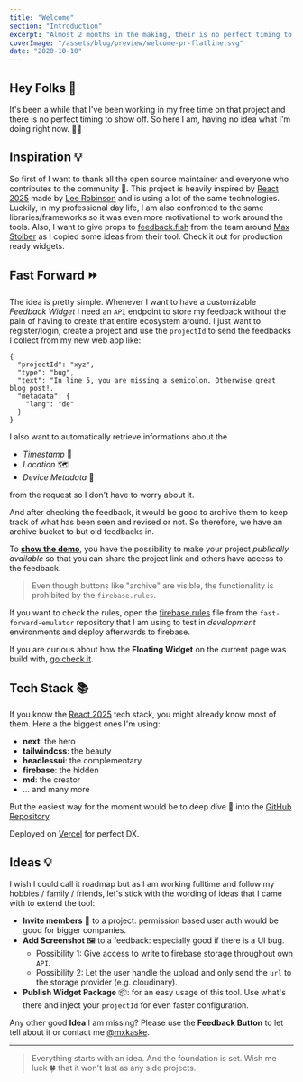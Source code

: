 ```yaml
---
title: "Welcome"
section: "Introduction"
excerpt: "Almost 2 months in the making, their is no perfect timing to start the release of this side project. A brief introduction about the inspiration, what problem it solves and what tech stack it is build on. And an overview of what the plans are to extend the tool."
coverImage: "/assets/blog/preview/welcome-pr-flatline.svg"
date: "2020-10-10"
---
```


## Hey Folks 👋

It's been a while that I've been working in my free time on that project and there is no perfect timing to show off. So here I am, having no idea what I'm doing right now. 🤷‍♂️

## Inspiration 💡

So first of I want to thank all the open source maintainer and everyone who contributes to the community 👏. This project is heavily inspired by [React 2025](https://react2025.com/) made by [Lee Robinson](https://twitter.com/leeerob) and is using a lot of the same technologies. Luckily, in my professional day life, I am also confronted to the same libraries/frameworks so it was even more motivational to work around the tools. Also, I want to give props to [feedback.fish](https://feedback.fish) from the team around [Max Stoiber](https://twitter.com/mxstbr) as I copied some ideas from their tool. Check it out for production ready widgets.

## Fast Forward ⏩

The idea is pretty simple. Whenever I want to have a customizable _Feedback Widget_ I need an `API` endpoint to store my feedback without the pain of having to create that entire ecosystem around. I just want to register/login, create a project and use the `projectId` to send the feedbacks I collect from my new web app like:

```
{
  "projectId": "xyz",
  "type": "bug",
  "text": "In line 5, you are missing a semicolon. Otherwise great blog post!.
  "metadata": {
    "lang": "de"
  }
}
```

I also want to automatically retrieve informations about the

- _Timestamp_ 📅
- _Location_ 🗺
- _Device Metadata_ 📱

from the request so I don't have to worry about it.

And after checking the feedback, it would be good to archive them to keep track of what has been seen and revised or not. So therefore, we have an archive bucket to but old feedbacks in.

To **[show the demo](http://fast-forward.com/app/VWJU7eJdIEYGmoyKW4rp)**, you have the possibility to make your project _publically available_ so that you can share the project link and others have access to the feedback.

> Even though buttons like "archive" are visible, the functionality is prohibited by the `firebase.rules`.

If you want to check the rules, open the [firebase.rules](https://github.com/maximiliankaske/fast-forward-emulator/blob/main/firestore.rules) file from the `fast-forward-emulator` repository that I am using to test in _development_ environments and deploy afterwards to firebase.

If you are curious about how the **Floating Widget** on the current page was build with, [go check it](https://github.com/maximiliankaske/fast-forward/blob/main/components/widget/WidgetFABExample.tsx).

## Tech Stack 📚

If you know the [React 2025](https://react2025.com/) tech stack, you might already know most of them. Here a the biggest ones I'm using:

- **next**: the hero
- **tailwindcss**: the beauty
- **headlessui**: the complementary
- **firebase**: the hidden
- **md**: the creator
- ... and many more

But the easiest way for the moment would be to deep dive 🤿 into the [GitHub Repository](https://github.com/maximiliankaske/fast-forward).

Deployed on [Vercel](https://vercel.com) for perfect DX.

## Ideas 💡

I wish I could call it roadmap but as I am working fulltime and follow my hobbies / family / friends, let's stick with the wording of ideas that I came with to extend the tool:

- **Invite members** 👨 to a project: permission based user auth would be good for bigger companies.
- **Add Screenshot** 🖼 to a feedback: especially good if there is a UI bug.
  - Possibility 1: Give access to write to firebase storage throughout own `API`.
  - Possibility 2: Let the user handle the upload and only send the `url` to the storage provider (e.g. cloudinary).
- **Publish Widget Package** 📦: for an easy usage of this tool. Use what's there and inject your `projectId` for even faster configuration.

Any other good **Idea** I am missing? Please use the **Feedback Button** to let tell about it or contact me [@mxkaske](https://twitter.com/mxkaske).

---

> Everything starts with an idea. And the foundation is set. Wish me luck 🍀 that it won't last as any side projects.
